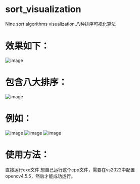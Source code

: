# sort_visualization
Nine sort algorithms visualization.八种排序可视化算法
# 效果如下：
![image](https://github.com/malaozei/sort_visualization/assets/94264539/a8dd052f-8602-4ea4-89dd-8dc026ad12b8)
# 包含八大排序：
![image](https://github.com/malaozei/sort_visualization/assets/94264539/e8116646-68d9-473b-8469-0465230a6168)
# 例如：
![image](https://github.com/malaozei/sort_visualization/assets/94264539/94c6efa7-6575-4dca-b84d-3dda9ba375a9)
![image](https://github.com/malaozei/sort_visualization/assets/94264539/b77aaead-9d1c-4bfe-a21e-094933b52699)
![image](https://github.com/malaozei/sort_visualization/assets/94264539/02eb593c-4770-4898-84e7-c0080597fe52)
# 使用方法：
直接运行exe文件
想自己运行这个cpp文件，需要在vs2022中配置opencv4.5.5，然后才能成功运行。
